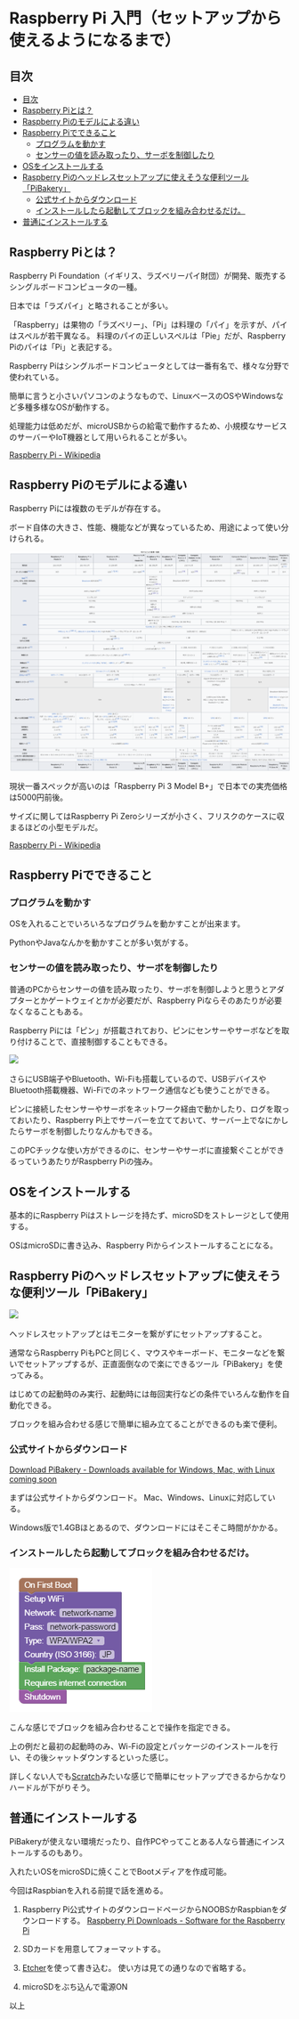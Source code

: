 # Raspberry Pi 入門（セットアップから使えるようになるまで）

## 目次

<!-- TOC depthFrom:2 -->

- [目次](#目次)
- [Raspberry Piとは？](#raspberry-piとは)
- [Raspberry Piのモデルによる違い](#raspberry-piのモデルによる違い)
- [Raspberry Piでできること](#raspberry-piでできること)
    - [プログラムを動かす](#プログラムを動かす)
    - [センサーの値を読み取ったり、サーボを制御したり](#センサーの値を読み取ったりサーボを制御したり)
- [OSをインストールする](#osをインストールする)
- [Raspberry Piのヘッドレスセットアップに使えそうな便利ツール「PiBakery」](#raspberry-piのヘッドレスセットアップに使えそうな便利ツールpibakery)
    - [公式サイトからダウンロード](#公式サイトからダウンロード)
    - [インストールしたら起動してブロックを組み合わせるだけ。](#インストールしたら起動してブロックを組み合わせるだけ)
- [普通にインストールする](#普通にインストールする)

<!-- /TOC -->

<div style="page-break-before:always"></div>

## Raspberry Piとは？

Raspberry Pi Foundation（イギリス、ラズベリーパイ財団）が開発、販売するシングルボードコンピュータの一種。

日本では「ラズパイ」と略されることが多い。

「Raspberry」は果物の「ラズベリー」、「Pi」は料理の「パイ」を示すが、パイはスペルが若干異なる。
料理のパイの正しいスペルは「Pie」だが、Raspberry Piのパイは「Pi」と表記する。

Raspberry Piはシングルボードコンピュータとしては一番有名で、様々な分野で使われている。

簡単に言うと小さいパソコンのようなもので、LinuxベースのOSやWindowsなど多種多様なOSが動作する。

処理能力は低めだが、microUSBからの給電で動作するため、小規模なサービスのサーバーやIoT機器として用いられることが多い。

[Raspberry Pi \- Wikipedia](https://ja.wikipedia.org/wiki/Raspberry_Pi)

## Raspberry Piのモデルによる違い

Raspberry Piには複数のモデルが存在する。

ボード自体の大きさ、性能、機能などが異なっているため、用途によって使い分けられる。

![](images/ja.wikipedia.org_wiki_Raspberry_Pi.png)

現状一番スペックが高いのは「Raspberry Pi 3 Model B+」で日本での実売価格は5000円前後。

サイズに関してはRaspberry Pi Zeroシリーズが小さく、フリスクのケースに収まるほどの小型モデルだ。

[Raspberry Pi \- Wikipedia](https://ja.wikipedia.org/wiki/Raspberry_Pi)

<div style="page-break-before:always"></div>

## Raspberry Piでできること

### プログラムを動かす

OSを入れることでいろいろなプログラムを動かすことが出来ます。

PythonやJavaなんかを動かすことが多い気がする。

### センサーの値を読み取ったり、サーボを制御したり

普通のPCからセンサーの値を読み取ったり、サーボを制御しようと思うとアダプターとかゲートウェイとかが必要だが、Raspberry Piならそのあたりが必要なくなることもある。

Raspberry Piには「ピン」が搭載されており、ピンにセンサーやサーボなどを取り付けることで、直接制御することもできる。

![](https://www.theengineeringprojects.com/wp-content/uploads/2018/07/introduction-to-raspberry-pi-3-b-plus-2.png)

さらにUSB端子やBluetooth、Wi-Fiも搭載しているので、USBデバイスやBluetooth搭載機器、Wi-Fiでのネットワーク通信なども使うことができる。

ピンに接続したセンサーやサーボをネットワーク経由で動かしたり、ログを取っておいたり、Raspberry Pi上でサーバーを立てておいて、サーバー上でなにかしたらサーボを制御したりなんかもできる。

このPCチックな使い方ができるのに、センサーやサーボに直接繋ぐことができるっていうあたりがRaspberry Piの強み。

<div style="page-break-before:always"></div>

## OSをインストールする

基本的にRaspberry Piはストレージを持たず、microSDをストレージとして使用する。

OSはmicroSDに書き込み、Raspberry Piからインストールすることになる。

## Raspberry Piのヘッドレスセットアップに使えそうな便利ツール「PiBakery」

![](https://www.pibakery.org/img/blocks-on-workspace.png)

ヘッドレスセットアップとはモニターを繋がずにセットアップすること。

通常ならRaspberry PiもPCと同じく、マウスやキーボード、モニターなどを繋いでセットアップするが、正直面倒なので楽にできるツール「PiBakery」を使ってみる。

はじめての起動時のみ実行、起動時には毎回実行などの条件でいろんな動作を自動化できる。

ブロックを組み合わせる感じで簡単に組み立てることができるのも楽で便利。

### 公式サイトからダウンロード

[Download PiBakery \- Downloads available for Windows, Mac, with Linux coming soon](https://www.pibakery.org/download.html)

まずは公式サイトからダウンロード。
Mac、Windows、Linuxに対応している。

Windows版で1.4GBほとあるので、ダウンロードにはそこそこ時間がかかる。

### インストールしたら起動してブロックを組み合わせるだけ。

![](images/2019-05-22-11-49-30.png)

こんな感じでブロックを組み合わせることで操作を指定できる。

上の例だと最初の起動時のみ、Wi-Fiの設定とパッケージのインストールを行い、その後シャットダウンするといった感じ。

詳しくない人でも[Scratch](https://scratch.mit.edu/)みたいな感じで簡単にセットアップできるからかなりハードルが下がりそう。

<div style="page-break-before:always"></div>

## 普通にインストールする

PiBakeryが使えない環境だったり、自作PCやってことある人なら普通にインストールするのもあり。

入れたいOSをmicroSDに焼くことでBootメディアを作成可能。

今回はRaspbianを入れる前提で話を進める。

1. Raspberry Pi公式サイトのダウンロードページからNOOBSかRaspbianをダウンロードする。
[Raspberry Pi Downloads \- Software for the Raspberry Pi](https://www.raspberrypi.org/downloads/)

2. SDカードを用意してフォーマットする。
3. [Etcher](https://www.balena.io/etcher/)を使って書き込む。
   使い方は見ての通りなので省略する。
4. microSDをぶち込んで電源ON

以上
